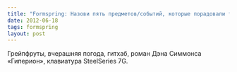 ```yaml
---
title: "Formspring: Назови пять предметов/событий, которые порадовали тебя за последнее время (anatolik)"
date: 2012-06-18
tags: formspring
layout: post
---
```


Грейпфруты, вчерашняя погода, гитхаб, роман Дэна Симмонса «Гиперион», клавиатура SteelSeries 7G.
